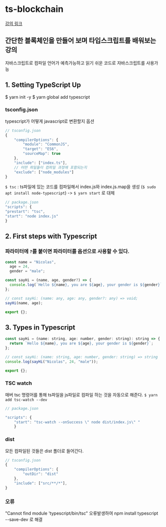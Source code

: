 # ts-blockchain

[강의 링크](https://www.youtube.com/watch?v=7wAhwv2Rbxw&list=PLAIAppF7linDYmY78NgUIlE9Qv-j4z0wU&index=1)

## 간단한 블록체인을 만들어 보며 타입스크립트를 배워보는 강의

자바스크립트로 컴파일
언어가 예측가능하고 읽기 쉬운 코드로 자바스크립트를 사용가능

## 1. Setting TypeScript Up

$ yarn init -y
$ yarn global add typescript

### tsconfig.json

typescript가 어떻게 javascript로 변환할지 옵션

```js
// tsconfig.json
{
    "compilerOptions": {
        "module": "CommonJS",
        "target": "ES6",
        "sourceMap": true
    },
    "include": ["index.ts"],
    // 어떤 파일들이 컴파일 과정에 포함되는지
    "exclude": ["node_modules"]
}
```

`$ tsc` : ts파일에 있는 코드를 컴파일해서 index.js와 index.js.map을 생성
(`$ sudo apt install node-typescript`)
-> `$ yarn start` 로 대체

```js
// package.json
"scripts": {
"prestart": "tsc",
"start": "node index.js"
}
```

## 2. First steps with Typescript

### 파라미터에 `?`를 붙이면 파라미터를 옵션으로 사용할 수 있다.

```js
const name = "Nicolas",
  age = 24,
  gender = "male";

const sayHi = (name, age, gender?) => {
  console.log(`Hello ${name}, you are ${age}, your gender is ${gender}`);
};

// const sayHi: (name: any, age: any, gender?: any) => void;
sayHi(name, age);

export {};
```

## 3. Types in Typescript

```js
const sayHi = (name: string, age: number, gender: string): string => {
  return `Hello ${name}, you are ${age}, your gender is ${gender}`;
};

// const sayHi: (name: string, age: number, gender: string) => string
console.log(sayHi("Nicolas", 24, "male"));

export {};
```

### TSC watch

매버 tsc 명령어를 통해 ts파일을 js파일로 컴파일 하는 것을 자동으로 해준다.
`$ yarn add tsc-watch --dev`

```js
// package.json

"scripts": {
    "start": "tsc-watch --onSuccess \" node dist/index.js\" "
    }
```

### dist

모든 컴파일된 것들은 dist 폴더로 들어간다.

```js
// tsconfig.json
{
    "compilerOptions": {
        "outDir": "dist"
    },
    "include": ["src/**/*"],
}
```

### 오류

"Cannot find module 'typescript/bin/tsc" 오류발생하여 npm install typescript --save-dev 로 해결
